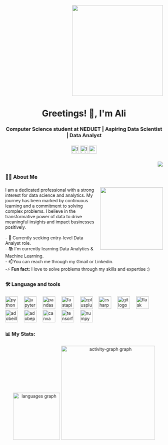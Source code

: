 <div align="right">
  <img height="290" src="https://user-images.githubusercontent.com/74038190/241765440-80728820-e06b-4f96-9c9e-9df46f0cc0a5.gif"  />
</div>

###

<h1 align="center">Greetings! 👋, I'm Ali</h1>

###

<h3 align="center">Computer Science student at NEDUET | Aspiring Data Scientist | Data Analyst</h3>

###

<div align="center">
  <a href="https://www.linkedin.com/in/ali-bin-kashif/" target="_blank">
    <img src="https://img.shields.io/static/v1?message=LinkedIn&logo=linkedin&label=&color=0077B5&logoColor=white&labelColor=&style=for-the-badge" height="25" alt="linkedin logo"  />
  </a>
  <a href="https://linktr.ee/alibinkashif?utm_source=linktree_profile_share&ltsid=352c424c-b15d-45fa-825b-baedd016f4f7" target="_blank">
  <img src="https://img.shields.io/static/v1?message=Linktree&logo=linktree&label=&color=1de9b6&logoColor=white&labelColor=&style=for-the-badge" height="25" alt="linktree logo"  />
  </a>
  <a href="https://mail.google.com/mail/?view=cm&source=mailto&to=alibinkashif007@gmail.com" target="_blank">
    <img src="https://img.shields.io/static/v1?message=Gmail&logo=gmail&label=&color=D14836&logoColor=white&labelColor=&style=for-the-badge" height="25" alt="gmail logo"  />
  </a>
</div>

###

<div align="right">
  <img src="https://visitor-badge.laobi.icu/badge?page_id=ali-bin-kashif.ali-bin-kashif&"  />
</div>

###

<h3 align="left">👩‍💻  About Me</h3>

###

<img align="right" height="200" src="https://camo.githubusercontent.com/545c9198bd22ffbdb34950086a3cbbf93742981912508aa8092ca771c3564b40/68747470733a2f2f6d656469612e67697068792e636f6d2f6d656469612f76312e59326c6b505463354d4749334e6a4578616d566c6357773263446c71636e45306558453559574e344d586c6f4d484633646a566c4d3370784d485132646d64765a475a6a5a695a6c634431324d563970626e526c636d35686246396e61575a66596e6c666157516d593351395a772f7167515567674143335066763638377150432f67697068792e676966"  />

###

<p align="left">I am a dedicated professional with a strong interest for data science and analytics. My journey has been marked by continuous learning and a commitment to solving complex problems. I believe in the transformative power of data to drive meaningful insights and impact businesses positively.<br><br>- 🔭 Currently seeking entry-level Data Analyst role.<br>- 📚 I'm currently learning Data Analytics & Machine Learning.<br>- 📫You can reach me through my Gmail or Linkedin.<br>-⚡ <b>Fun fact:</b> I love to solve problems through my skills and expertise :)</p>

###

<h3 align="left">🛠 Language and tools</h3>

###

<div align="left">
  <img src="https://cdn.jsdelivr.net/gh/devicons/devicon/icons/python/python-original.svg" height="40" alt="python logo"  />
  <img width="12" />
  <img src="https://cdn.jsdelivr.net/gh/devicons/devicon/icons/jupyter/jupyter-original.svg" height="40" alt="jupyter logo"  />
  <img width="12" />
  <img src="https://cdn.jsdelivr.net/gh/devicons/devicon/icons/pandas/pandas-original.svg" height="40" alt="pandas logo"  />
  <img width="12" />
  <img src="https://cdn.jsdelivr.net/gh/devicons/devicon/icons/fastapi/fastapi-original.svg" height="40" alt="fastapi logo"  />
  <img width="12" />
  <img src="https://cdn.jsdelivr.net/gh/devicons/devicon/icons/cplusplus/cplusplus-original.svg" height="40" alt="cplusplus logo"  />
  <img width="12" />
  <img src="https://cdn.jsdelivr.net/gh/devicons/devicon/icons/csharp/csharp-original.svg" height="40" alt="csharp logo"  />
  <img width="12" />
  <img src="https://cdn.jsdelivr.net/gh/devicons/devicon/icons/git/git-original.svg" height="40" alt="git logo"  />
  <img width="12" />
  <img src="https://skillicons.dev/icons?i=flask" height="40" alt="flask logo"  />
  <img width="12" />
  <img src="https://skillicons.dev/icons?i=ai" height="40" alt="adobeillustrator logo"  />
  <img width="12" />
  <img src="https://skillicons.dev/icons?i=ps" height="40" alt="adobephotoshop logo"  />
  <img width="12" />
  <img src="https://cdn.simpleicons.org/canva/00C4CC" height="40" alt="canva logo"  />
  <img width="12" />
  <img src="https://cdn.simpleicons.org/tensorflow/FF6F00" height="40" alt="tensorflow logo"  />
  <img width="12" />
  <img src="https://cdn.jsdelivr.net/gh/devicons/devicon/icons/numpy/numpy-original.svg" height="40" alt="numpy logo"  />
</div>

###

<h3 align="left">📊 My Stats:</h3>

###

<div align="center">
  <img src="https://github-readme-stats.vercel.app/api/top-langs?username=ali-bin-kashif&locale=en&hide_title=false&layout=compact&card_width=320&langs_count=5&theme=default&hide_border=false&order=2" height="150" alt="languages graph"  />
<!--   <img src="https://streak-stats.demolab.com?user=ali-bin-kashif&locale=en&mode=daily&theme=default&hide_border=false&border_radius=5&order=3" height="150" alt="streak graph"  /> -->
  <img src="https://github-readme-activity-graph.vercel.app/graph?username=ali-bin-kashif&radius=16&theme=minimal&area=true&order=5" height="300" alt="activity-graph graph"  />
</div>

###
